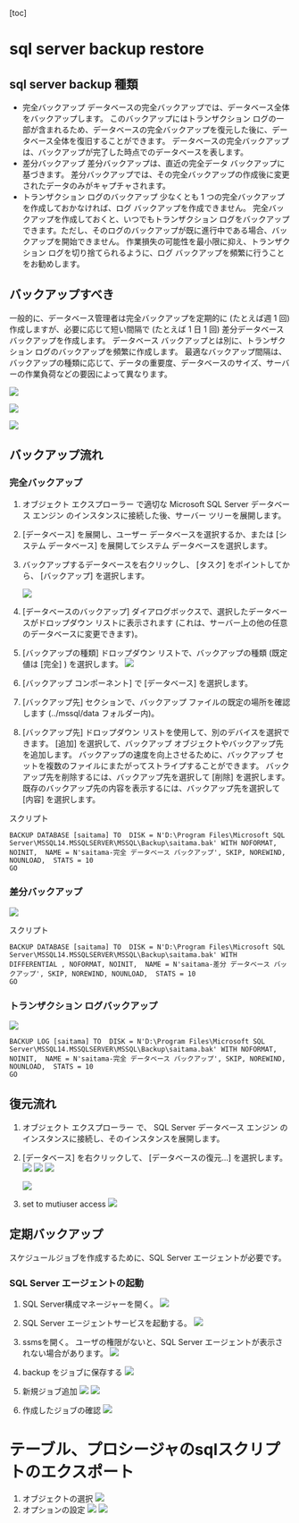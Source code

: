 [toc]

# sql server backup restore

## sql server backup 種類

* 完全バックアップ
  データベースの完全バックアップでは、データベース全体をバックアップします。 このバックアップにはトランザクション ログの一部が含まれるため、データベースの完全バックアップを復元した後に、データベース全体を復旧することができます。 データベースの完全バックアップは、バックアップが完了した時点でのデータベースを表します。
* 差分バックアップ
  差分バックアップは、直近の完全データ バックアップに基づきます。 差分バックアップでは、その完全バックアップの作成後に変更されたデータのみがキャプチャされます。
* トランザクション ログのバックアップ
  少なくとも 1 つの完全バックアップを作成しておかなければ、ログ バックアップを作成できません。 完全バックアップを作成しておくと、いつでもトランザクション ログをバックアップできます。ただし、そのログのバックアップが既に進行中である場合、バックアップを開始できません。
  作業損失の可能性を最小限に抑え、トランザクション ログを切り捨てられるように、ログ バックアップを頻繁に行うことをお勧めします。

## バックアップすべき

一般的に、データベース管理者は完全バックアップを定期的に (たとえば週 1 回) 作成しますが、必要に応じて短い間隔で (たとえば 1 日 1 回) 差分データベース バックアップを作成します。 データベース バックアップとは別に、トランザクション ログのバックアップを頻繁に作成します。 最適なバックアップ間隔は、バックアップの種類に応じて、データの重要度、データベースのサイズ、サーバーの作業負荷などの要因によって異なります。 

![](img/2021-07-06-16-50-43.png)

![](img/2021-07-06-16-52-14.png)

![](img/2021-07-06-16-52-28.png)

## バックアップ流れ

### 完全バックアップ

1. オブジェクト エクスプローラー で適切な Microsoft SQL Server データベース エンジン のインスタンスに接続した後、サーバー ツリーを展開します。

2. [データベース] を展開し、ユーザー データベースを選択するか、または [システム データベース] を展開してシステム データベースを選択します。

3. バックアップするデータベースを右クリックし、 [タスク] をポイントしてから、 [バックアップ] を選択します。

    ![](img/2021-07-06-16-57-59.png)

4. [データベースのバックアップ] ダイアログボックスで、選択したデータベースがドロップダウン リストに表示されます (これは、サーバー上の他の任意のデータベースに変更できます)。

5. [バックアップの種類] ドロップダウン リストで、バックアップの種類 (既定値は [完全] ) を選択します。
   ![](img/2021-07-06-17-03-59.png)

6. [バックアップ コンポーネント] で [データベース] を選択します。

7. [バックアップ先] セクションで、バックアップ ファイルの既定の場所を確認します (../mssql/data フォルダー内)。

8. [バックアップ先] ドロップダウン リストを使用して、別のデバイスを選択できます。 [追加] を選択して、バックアップ オブジェクトやバックアップ先を追加します。 バックアップの速度を向上させるために、バックアップ セットを複数のファイルにまたがってストライプすることができます。
バックアップ先を削除するには、バックアップ先を選択して [削除] を選択します。 既存のバックアップ先の内容を表示するには、バックアップ先を選択して [内容] を選択します。

スクリプト
```
BACKUP DATABASE [saitama] TO  DISK = N'D:\Program Files\Microsoft SQL Server\MSSQL14.MSSQLSERVER\MSSQL\Backup\saitama.bak' WITH NOFORMAT, NOINIT,  NAME = N'saitama-完全 データベース バックアップ', SKIP, NOREWIND, NOUNLOAD,  STATS = 10
GO
```

### 差分バックアップ

![](img/2021-07-06-17-19-52.png)

スクリプト
```
BACKUP DATABASE [saitama] TO  DISK = N'D:\Program Files\Microsoft SQL Server\MSSQL14.MSSQLSERVER\MSSQL\Backup\saitama.bak' WITH  DIFFERENTIAL , NOFORMAT, NOINIT,  NAME = N'saitama-差分 データベース バックアップ', SKIP, NOREWIND, NOUNLOAD,  STATS = 10
GO
```

### トランザクション ログバックアップ

![](img/2021-07-06-17-25-33.png)

```
BACKUP LOG [saitama] TO  DISK = N'D:\Program Files\Microsoft SQL Server\MSSQL14.MSSQLSERVER\MSSQL\Backup\saitama.bak' WITH NOFORMAT, NOINIT,  NAME = N'saitama-完全 データベース バックアップ', SKIP, NOREWIND, NOUNLOAD,  STATS = 10
GO
```

## 復元流れ

1. オブジェクト エクスプローラー で、 SQL Server データベース エンジン のインスタンスに接続し、そのインスタンスを展開します。

2. [データベース] を右クリックして、 [データベースの復元...] を選択します。
    ![](img/2021-07-06-17-30-38.png)
    ![](img/2021-07-06-17-44-39.png)
    ![](img/2021-07-06-17-44-22.png)

    ![](img/2021-07-06-17-56-28.png)

3. set to mutiuser access
   ![](img/2021-07-06-17-53-19.png)

## 定期バックアップ

スケジュールジョブを作成するために、SQL Server エージェントが必要です。

### SQL Server エージェントの起動

1. SQL Server構成マネージャーを開く。
   ![](img/2021-07-06-18-07-00.png)

2. SQL Server エージェントサービスを起動する。
   ![](img/2021-07-06-18-07-38.png)

3. ssmsを開く。
   ユーザの権限がないと、SQL Server エージェントが表示されない場合があります。
   ![](img/2021-07-06-18-14-59.png)

4. backup をジョブに保存する
   ![](img/2021-07-06-18-17-20.png)

5. 新規ジョブ追加
   ![](img/2021-07-06-18-19-09.png)
   ![](img/2021-07-06-18-20-54.png)

6. 作成したジョブの確認
   ![](img/2021-07-06-18-23-41.png)

# テーブル、プロシージャのsqlスクリプトのエクスポート
1. オブジェクトの選択
    ![](img/2021-07-06-18-32-36.png)
2. オプションの設定
    ![](img/2021-07-06-18-32-08.png)
    ![](img/2021-07-06-18-31-46.png)